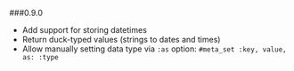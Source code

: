 ###0.9.0
* Add support for storing datetimes
* Return duck-typed values (strings to dates and times)
* Allow manually setting data type via `:as` option: `#meta_set :key, value, as: :type`

